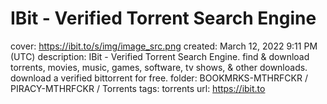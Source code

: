 # IBit - Verified Torrent Search Engine

cover: https://ibit.to/s/img/image_src.png
created: March 12, 2022 9:11 PM (UTC)
description: IBit - Verified Torrent Search Engine. find & download torrents, movies, music, games, software, tv shows, & other downloads. download a verified bittorrent for free.
folder: BOOKMRKS-MTHRFCKR / PIRACY-MTHRFCKR / Torrents
tags: torrents
url: https://ibit.to